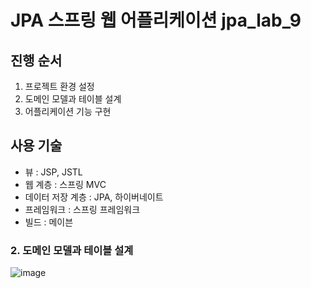 # JPA 스프링 웹 어플리케이션 jpa_lab_9

## 진행 순서
1. 프로젝트 환경 설정
2. 도메인 모델과 테이블 설계
3. 어플리케이션 기능 구현

## 사용 기술
* 뷰 : JSP, JSTL
* 웹 계층 : 스프링 MVC
* 데이터 저장 계층 : JPA, 하이버네이트
* 프레임워크 : 스프링 프레임워크
* 빌드 : 메이븐


### 2. 도메인 모델과 테이블 설계
![image](https://github.com/3songsongsong3/jpa_lab_9/assets/73326851/a36ce8a3-04e3-46f2-b8f2-42af9f94303e)
